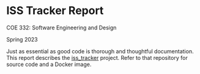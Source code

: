 # ISS Tracker Report

COE 332: Software Engineering and Design

Spring 2023

Just as essential as good code is thorough and thoughtful documentation. This report describes the [iss_tracker](https://github.com/ashtonvcole/iss_tracker) project. Refer to that repository for source code and a Docker image.
